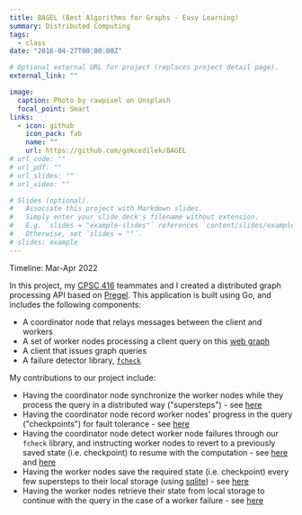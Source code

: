 ```yaml
---
title: BAGEL (Best Algorithms for Graphs - Easy Learning)
summary: Distributed Computing
tags:
  - class
date: "2016-04-27T00:00:00Z"

# Optional external URL for project (replaces project detail page).
external_link: ""

image:
  caption: Photo by rawpixel on Unsplash
  focal_point: Smart
links:
  - icon: github
    icon_pack: fab
    name: ""
    url: https://github.com/gokcedilek/BAGEL
# url_code: ""
# url_pdf: ""
# url_slides: ""
# url_video: ""

# Slides (optional).
#   Associate this project with Markdown slides.
#   Simply enter your slide deck's filename without extension.
#   E.g. `slides = "example-slides"` references `content/slides/example-slides.md`.
#   Otherwise, set `slides = ""`.
# slides: example
---
```


Timeline: Mar-Apr 2022

In this project, my [CPSC 416](https://www.cs.ubc.ca/~bestchai/teaching/cs416_2021w2/index.html) teammates and I created a distributed graph processing API based on [Pregel](https://www.dcs.bbk.ac.uk/~dell/teaching/cc/paper/sigmod10/p135-malewicz.pdf). This application is built using Go, and includes the following components:

- A coordinator node that relays messages between the client and workers
- A set of worker nodes processing a client query on this [web graph](https://snap.stanford.edu/data/web-Google.html)
- A client that issues graph queries
- A failure detector library, [`fcheck`](https://github.com/gokcedilek/BAGEL/tree/master/fcheck)

My contributions to our project include:

- Having the coordinator node synchronize the worker nodes while they process the query in a distributed way ("supersteps") - see [here](https://github.com/gokcedilek/BAGEL/blob/master/bagel/coord.go#L245)
- Having the coordinator node record worker nodes' progress in the query ("checkpoints") for fault tolerance - see [here](https://github.com/gokcedilek/BAGEL/blob/master/bagel/coord.go#L220)
- Having the coordinator node detect worker node failures through our `fcheck` library, and instructing worker nodes to revert to a previously saved state (i.e. checkpoint) to resume with the computation - see [here](https://github.com/gokcedilek/BAGEL/blob/master/bagel/coord.go#L409) and [here](https://github.com/gokcedilek/BAGEL/blob/master/bagel/coord.go#L297)
- Having the worker nodes save the required state (i.e. checkpoint) every few supersteps to their local storage (using [sqlite](https://github.com/mattn/go-sqlite3)) - see [here](https://github.com/gokcedilek/BAGEL/blob/master/bagel/worker.go#L348)
- Having the worker nodes retrieve their state from local storage to continue with the query in the case of a worker failure - see [here](https://github.com/gokcedilek/BAGEL/blob/master/bagel/worker.go#L182)
